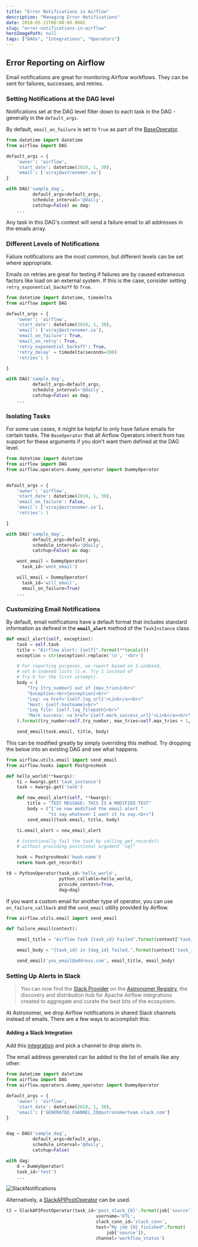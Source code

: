 ```yaml
---
title: "Error Notifications in Airflow"
description: "Managing Error Notifications"
date: 2018-05-21T00:00:00.000Z
slug: "error-notifications-in-airflow"
heroImagePath: null
tags: ["DAGs", "Integrations", "Operators"]
---
```


## Error Reporting on Airflow

Email notifications are great for monitoring Airflow workflows. They can be sent for failures, successes, and retries.


### Setting Notifications at the DAG level

Notifications set at the DAG level filter down to each task in the DAG - generally in the `default_args`.

By default, `email_on_failure` is set to `True` as part of the [BaseOperator](https://github.com/apache/airflow/blob/60a032f4b829eb41b84c907ff663560d50284989/airflow/models/baseoperator.py#L270).


```python
from datetime import datetime
from airflow import DAG

default_args = {
    'owner': 'airflow',
    'start_date': datetime(2018, 1, 30),
    'email': ['viraj@astronomer.io']
}

with DAG('sample_dag',
          default_args=default_args,
          schedule_interval='@daily',
          catchup=False) as dag:
    ...
```

Any task in this DAG's context will send a failure email to all addresses in the emails array.

### Different Levels of Notifications

Failure notifications are the most common, but different levels can be set where appropriate.

Emails on retries are great for testing if failures are by caused extraneous factors like load on an external system. If this is the case, consider setting `retry_exponential_backoff` to `True`.




```python
from datetime import datetime, timedelta
from airflow import DAG

default_args = {
    'owner': 'airflow',
    'start_date': datetime(2018, 1, 30),
    'email': ['viraj@astronomer.io'],
    'email_on_failure': True,
    'email_on_retry': True,
    'retry_exponential_backoff': True,
    'retry_delay' = timedelta(seconds=300)
    'retries': 3

}

with DAG('sample_dag',
          default_args=default_args,
          schedule_interval='@daily',
          catchup=False) as dag:
    ...
```

### Isolating Tasks

For some use cases, it might be helpful to only have failure emails for certain tasks. The `BaseOperator` that all Airflow Operators inherit from has support for these arguments if you don't want them defined at the DAG level.


```python
from datetime import datetime
from airflow import DAG
from airflow.operators.dummy_operator import DummyOperator


default_args = {
    'owner': 'airflow',
    'start_date': datetime(2018, 1, 30),
    'email_on_failure': False,
    'email': ['viraj@astronomer.io'],
    'retries': 1

}

with DAG('sample_dag',
          default_args=default_args,
          schedule_interval='@daily',
          catchup=False) as dag:

    wont_email = DummyOperator(
      task_id='wont_email')

    will_email = DummyOperator(
      task_id='will_email',
      email_on_failure=True)
    ...
```

### Customizing Email Notifications

By default, email notifications have a default format that includes standard information as defined in the __`email_alert`__ method of the `TaskInstance` class.


```python
def email_alert(self, exception):
    task = self.task
    title = "Airflow alert: {self}".format(**locals())
    exception = str(exception).replace('\n', '<br>')

    # For reporting purposes, we report based on 1-indexed,
    # not 0-indexed lists (i.e. Try 1 instead of
    # Try 0 for the first attempt).
    body = (
        "Try {try_number} out of {max_tries}<br>"
        "Exception:<br>{exception}<br>"
        "Log: <a href='{self.log_url}'>Link</a><br>"
        "Host: {self.hostname}<br>"
        "Log file: {self.log_filepath}<br>"
        "Mark success: <a href='{self.mark_success_url}'>Link</a><br>"
    ).format(try_number=self.try_number, max_tries=self.max_tries + 1, **locals())

    send_email(task.email, title, body)
```

This can be modified greatly by simply overriding this method. Try dropping the below into an existing DAG and see what happens.


```python
from airflow.utils.email import send_email
from airflow.hooks import PostgresHook

def hello_world(**kwargs):
    ti = kwargs.get('task_instance')
    task = kwargs.get('task')

    def new_email_alert(self, **kwargs):
        title = "TEST MESSAGE: THIS IS A MODIFIED TEST"
        body = ("I've now modified the email alert "
                "to say whatever I want it to say.<br>")
        send_email(task.email, title, body)

    ti.email_alert = new_email_alert

    # intentionally fail the task by calling get_records()
    # without providing positional argument "sql"

    hook = PostgresHook('hook-name')
    return hook.get_records()

t0 = PythonOperator(task_id='hello_world',
                    python_callable=hello_world,
                    provide_context=True,
                    dag=dag)
```

If you want a custom email for another type of operator, you can use `on_failure_callback` and the `send_email` utility provided by Airflow.

```python
from airflow.utils.email import send_email

def failure_email(context):  

    email_title = "Airflow Task {task_id} Failed".format(context['task_instance'].task_id)

    email_body = "{task_id} in {dag_id} failed.".format(context['task_instance'].task_id, context['task_instance'].dag_id)

    send_email('you_email@address.com', email_title, email_body)
```

### Setting Up Alerts in Slack

> You can now find the [Slack Provider](https://registry.astronomer.io/providers/slack) on the [Astronomer Registry](https://registry.astronomer.io), the discovery and distribution hub for Apache Airflow integrations created to aggregate and curate the best bits of the ecosystem.

At Astronomer, we drop Airflow notifications in shared Slack channels instead of emails. There are a few ways to accomplish this:

#### Adding a Slack Integration

Add this [integration](`https://slack.com/apps/A0F81496D-email`) and pick a channel to drop alerts in.

The email address generated can be added to the list of emails like any other:


```python
from datetime import datetime
from airflow import DAG
from airflow.operators.dummy_operator import DummyOperator

default_args = {
    'owner': 'airflow',
    'start_date': datetime(2018, 1, 30),
    'email': ['GENERATED_CHANNEL_ID@astronomerteam.slack.com']
}


dag = DAG('sample_dag',
          default_args=default_args,
          schedule_interval='@daily',
          catchup=False)

with dag:
    d = DummyOperator(
    task_id='test')
    ...
```

![SlackNotifications](https://assets2.astronomer.io/main/guides/dag_failure_notification.png)


Alternatively, a [SlackAPIPostOperator](https://registry.astronomer.io/providers/slack/modules/slackapipostoperator) can be used.

```python
t2 = SlackAPIPostOperator(task_id='post_slack_{0}'.format(job['source']),
                                  username='ETL',
                                  slack_conn_id='slack_conn',
                                  text="My job {0} finished".format(
                                      job['source']),
                                  channel='workflow_status')
```
